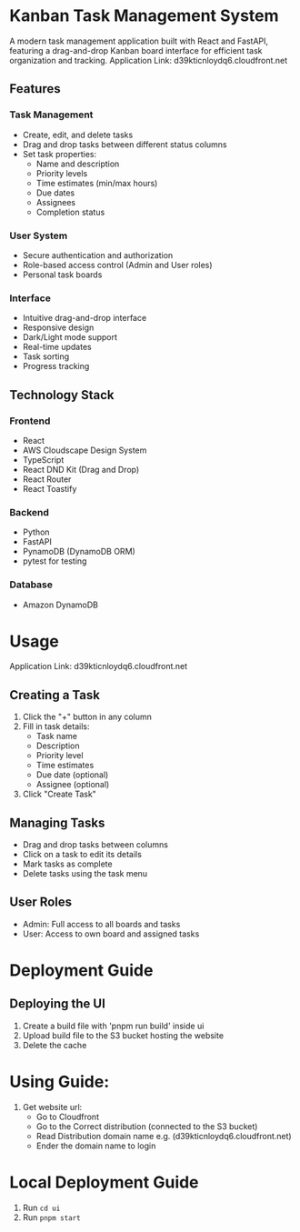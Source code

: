 # Kanban Task Management System

A modern task management application built with React and FastAPI, featuring a drag-and-drop Kanban board interface for efficient task organization and tracking.
Application Link: d39kticnloydq6.cloudfront.net

## Features

### Task Management
- Create, edit, and delete tasks
- Drag and drop tasks between different status columns
- Set task properties:
  - Name and description
  - Priority levels
  - Time estimates (min/max hours)
  - Due dates
  - Assignees
  - Completion status

### User System
- Secure authentication and authorization
- Role-based access control (Admin and User roles)
- Personal task boards

### Interface
- Intuitive drag-and-drop interface
- Responsive design
- Dark/Light mode support
- Real-time updates
- Task sorting
- Progress tracking

## Technology Stack

### Frontend
- React
- AWS Cloudscape Design System
- TypeScript
- React DND Kit (Drag and Drop)
- React Router
- React Toastify

### Backend
- Python
- FastAPI
- PynamoDB (DynamoDB ORM)
- pytest for testing

### Database
- Amazon DynamoDB

# Usage
Application Link: d39kticnloydq6.cloudfront.net

## Creating a Task

1. Click the "+" button in any column
2. Fill in task details:
   - Task name
   - Description
   - Priority level
   - Time estimates
   - Due date (optional)
   - Assignee (optional)
3. Click "Create Task"

## Managing Tasks

   - Drag and drop tasks between columns
   - Click on a task to edit its details
   - Mark tasks as complete
   - Delete tasks using the task menu

## User Roles

   - Admin: Full access to all boards and tasks
   - User: Access to own board and assigned tasks

# Deployment Guide
## Deploying the UI
1. Create a build file with 'pnpm run build' inside ui
2. Upload build file to the S3 bucket hosting the website
3. Delete the cache 

# Using Guide:
1. Get website url:
   - Go to Cloudfront
   - Go to the Correct distribution (connected to the S3 bucket)
   - Read Distribution domain name e.g. (d39kticnloydq6.cloudfront.net)
   - Ender the domain name to login

# Local Deployment Guide

1. Run `cd ui`
2. Run `pnpm start`
